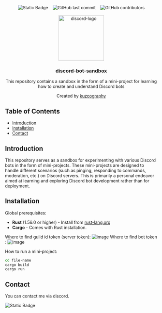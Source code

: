 <div align="center">
    <img alt="Static Badge" src="https://img.shields.io/badge/repository_type-personnal_sandbox-%23507c84?style=flat&logo=pinboard&labelColor=%234f5765&color=%236f61ef">
    &nbsp;&nbsp;
    <img alt="GitHub last commit" src="https://img.shields.io/github/last-commit/kuzcography/discord-bot-sandbox?style=flat&logo=transmission&labelColor=%234f5765&color=%238f6fa1">
    &nbsp;&nbsp;
    <img alt="GitHub contributors" src="https://img.shields.io/github/contributors/kuzcography/discord-bot-sandbox?style=flat&labelColor=%234f5765&color=78A083">
</div>
<br />
<div align="center">
    <div>
      <img width="150" height="150" src="https://logodownload.org/wp-content/uploads/2017/11/discord-logo-1-1.png" alt="discord-logo">
    </div>
    <h3 align="center">discord-bot-sandbox</h3>
    <p align="center">
        This repository contains a sandbox in the form of a mini-project for learning how to create and understand Discord bots
        <br />
    </p>
    <p align="center">
        Created by <a href="https://github.com/kuzcography">kuzcography</a>
        <br />  
    </p>
</div>

## Table of Contents

- [Introduction](#introduction)
- [Installation](#installation)
- [Contact](#contact)

## Introduction

This repository serves as a sandbox for experimenting with various Discord bots in the form of mini-projects. These mini-projects are designed to handle different scenarios (such as pinging, responding to commands, moderation, etc.) on Discord servers. This is primarily a personal endeavor aimed at learning and exploring Discord bot development rather than for deployment.

## Installation

Global prerequisites:
- **Rust** (1.56.0 or higher) - Install from [rust-lang.org](https://www.rust-lang.org/tools/install)
- **Cargo** - Comes with Rust installation.

Where to find guild id token (server token):
![image](https://github.com/user-attachments/assets/23ccb697-200a-425b-89ae-9f6315d7d41b)
Where to find bot token :
![image](https://github.com/user-attachments/assets/07790626-8a9d-4a6d-9213-34075d4e334e)

How to run a mini-project:
```bash
cd file-name
cargo build
cargo run
```

## Contact

You can contact me via discord.

<img alt="Static Badge" src="https://img.shields.io/badge/%23kuzcography-blue?style=for-the-badge&logo=Discord&logoColor=white&color=%235865F2">


